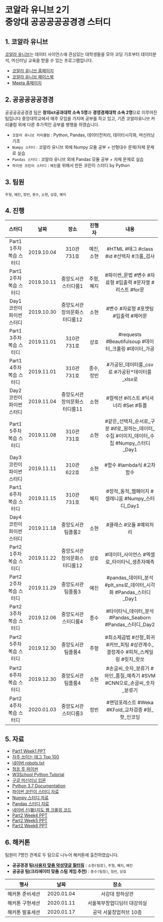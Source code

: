 # 코알라 유니브 2기 <br/>중앙대 공공공공공경경 스터디

## 1. 코알라 유니브

[코알라 유니브](https://coalastudy.com/p/%EC%BD%94%EC%95%8C%EB%9D%BC%EC%9C%A0%EB%8B%88%EB%B8%8C)는 데이터 사이언스에 관심있는 대학생들을 모아 코딩 기초부터 데이터분석, 머신러닝 교육을 받을 수 있는 프로그램입니다.

- [코알라 유니브 홈페이지](https://coalastudy.com/)
- [코알라 유니브 페이스북](https://www.facebook.com/coalastudy/)
- [Meeta 홈페이지](https://meeta.io/)

## 2. 공공공공공경경

공공공공공경경 팀은 **창의ict공과대학 소속 5명**과 **경영경제대학 소속 2명**으로 이루어진 팀입니다 중앙대학교에서 매주 모임을 가지며 공부를 하고 있고, 기존 코알라유니브 커리큘럼 외에 다른 추가적인 공부를 병행을 하였습니다.

- `코알라 유니브 커리큘럼` : Python, Pandas, 데이터전처리, 데이터시각화, 머신러닝 기초
- `Numpy 스터디` : 코알라 유니브 외에 Numpy 모듈 공부 + 선형대수 문제/자체 문제로 실습
- `Pandas 스터디` : 코알라 유니브 외에 Pandas 모듈 공부 + 자체 문제로 실습
- `파이썬 코린이 스터디` : `예진`을 위해서 만든 코린이 스터디 by Python

## 3. 팀원

`주형`, `예진`, `정빈`, `종수`, `소현`, `상호`, `혜지`

## 4. 진행

<table>
    <thread>
        <tr>
            <th align="center" width="15%">스터디</th>
            <th align="center" width="10%">날짜</th>
            <th align="center" width="23%">장소</th>
            <th align="center" width="12%">진행자</th>
            <th align="center" width="40%">내용</th>
        </tr>
    </thread>
    <tbody>
        <tr>
            <td align="center">Part1 1주차<br>복습 스터디</td>
            <td align="center">2019.10.04</td>
            <td align="center">310관 731호</td>
            <td align="center">예진, 소현</td>
            <td align="center">#HTML #태그 #class #id #선택자 #크롬_검사</td>
        </tr>
        <tr>
            <td align="center">Part1 2주차<br>복습 스터디</td>
            <td align="center">2019.10.11</td>
            <td align="center">중앙도서관 스터디룸1</td>
            <td align="center">주형, 혜지</td>
            <td align="center">#파이썬_문법 #변수 #자료형 #입출력 #문자열 #리스트 #for문</td>
        </tr>
        <tr>
            <td align="center">Day1 코린이<br>파이썬 스터디</td>
            <td align="center">2019.10.30</td>
            <td align="center">중앙도서관<br>창의문화스터디룸12</td>
            <td align="center">소현</td>
            <td align="center">#변수 #자료형 #포맷팅 #입출력 #제어문</td>
        </tr>
        <tr>
            <td align="center">Part1 3주차<br>복습 스터디</td>
            <td align="center">2019.11.01</td>
            <td align="center">310관 731호</td>
            <td align="center">상호</td>
            <td align="center">#requests #Beautifulsoup #데이터_크롤링 #데이터_가공</td>
        </tr>
        <tr>
            <td align="center">Part1 4주차<br>복습 스터디</td>
            <td align="center">2019.11.01</td>
            <td align="center">310관 731호</td>
            <td align="center">종수, 정빈</td>
            <td align="center">#가공된_데이터를_csv로 #가공된*데이터를_xlsx로</td>
        </tr>
        <tr>
            <td align="center">Day2 코린이<br>파이썬 스터디</td>
            <td align="center">2019.11.04</td>
            <td align="center">중앙도서관<br>창의문화스터디룸11</td>
            <td align="center">소현</td>
            <td align="center">#컬렉션 #리스트 #딕셔너리 #Set #튜플</td>
        </tr>
        <tr>
            <td align="center">Part1 5주차<br>복습 스터디</td>
            <td align="center">2019.11.08</td>
            <td align="center">310관 731호</td>
            <td align="center">소현</td>
            <td align="center">#같은_선택자_순서로_구분 #if로_원하는_데이터_수집 #이미지_데이터_수집 #Numpy_스터디_Day1</td>
        </tr>
        <tr>
            <td align="center">Day3 코린이<br>파이썬 스터디</td>
            <td align="center">2019.11.11</td>
            <td align="center">310관 622호</td>
            <td align="center">소현</td>
            <td align="center">#함수 #lambda식 #고차함수</td>
        </tr>
        <tr>
            <td align="center">Part1 6주차<br>복습 스터디</td>
            <td align="center">2019.11.15</td>
            <td align="center">310관 731호</td>
            <td align="center">혜지</td>
            <td align="center">#정적_동적_웹페이지 #셀레니움 #Numpy_스터디_Day1</td>
        </tr>
        <tr>
            <td align="center">Day4 코린이<br>파이썬 스터디</td>
            <td align="center">2019.11.18</td>
            <td align="center">중앙도서관 팀플룸2</td>
            <td align="center">소현</td>
            <td align="center">#클래스 #모듈 #예외처리</td>
        </tr>
        <tr>
            <td align="center">Part2 1주차<br>복습 스터디</td>
            <td align="center">2019.11.22</td>
            <td align="center">중앙도서관<br>창의문화스터디룸12</td>
            <td align="center">상호</td>
            <td align="center">#데이터_사이언스 #엑셀로_타이타닉_생존자예측</td>
        </tr>
        <tr>
            <td align="center">Part2 2주차<br>복습 스터디</td>
            <td align="center">2019.11.29</td>
            <td align="center">중앙도서관 팀플룸3</td>
            <td align="center">예진</td>
            <td align="center">#pandas_데이터_분석 #plt_sns로_데이터_시각화 #Pandas_스터디_Day1</td>
        </tr>
        <tr>
            <td align="center">Part2 3주차<br>복습 스터디</td>
            <td align="center">2019.12.06</td>
            <td align="center">중앙도서관 스터디룸4</td>
            <td align="center">종수</td>
            <td align="center">#타이타닉_데이터_분석 #Pandas_Seaborn #Pandas_스터디_Day2</td>
        </tr>
        <tr>
            <td align="center">Part2 5주차<br>복습 스터디</td>
            <td align="center">2019.12.30</td>
            <td align="center">중앙도서관 팀플룸4</td>
            <td align="center">주형</td>
            <td align="center">#최소제곱법 #선형_회귀 #커브_피팅 #상관계수_결정계수 #피처_스케일링 #릿지_랏쏘</td>
        </tr>
        <tr>
            <td align="center">Part2 6주차<br>복습 스터디</td>
            <td align="center">2019.12.30</td>
            <td align="center">중앙도서관 팀플룸4</td>
            <td align="center">소현</td>
            <td align="center">#손글씨_숫자_분류기 #와인_품질_예측기 #SVM #CNN으로_손글씨_숫자_분류기</td>
        </tr>
        <tr>
            <td align="center">Part2 4주차<br>복습 스터디</td>
            <td align="center">2020.01.03</td>
            <td align="center">중앙도서관 스터디룸3</td>
            <td align="center">정빈</td>
            <td align="center">#랜덤포레스트 #Weka #KFold_교차검증 #원_핫_인코딩</td>
        </tr>
    </tbody>
</table>

## 5. 자료

- [Part1 Week1 PPT](https://github.com/CoodingPenguin/coala-univ-2/blob/master/part1-data-crawling/week1/material/week1_part_3%2C4_sohyun.pdf)
- [자주 쓰이는 태그 Top 100](https://www.advancedwebranking.com/html/)
- [네이버 robots.txt](https://www.naver.com/robots.txt)
- [점프 투 파이썬](https://wikidocs.net/book/1)
- [W3School Python Tutorial](https://www.w3schools.com/python/default.asp)
- [구글 머신러닝 입문](https://developers.google.com/machine-learning/crash-course?hl=ko)
- [Python 3.7 Documentation](https://docs.python.org/ko/3.7/index.html)
- [파이썬 코린이 스터디 자료](https://github.com/CoodingPenguin/coala-univ-2/tree/master/python-beginner-study)
- [Numpy 스터디 자료](https://github.com/CoodingPenguin/coala-univ-2/tree/master/numpy-study)
- [Pandas 스터디 자료](https://github.com/CoodingPenguin/coala-univ-2/tree/master/pandas-study)
- [네이버 신(新)지도 웹 크롤링 코드](https://gist.github.com/IamGroooooot/9e682ad8d800db9a06d86954d0421e4b)
- [Part2 Week4 PPT](https://github.com/CoodingPenguin/coala-univ-2/tree/master/part2-data-science/week4/material)
- [Part2 Week5 PPT](https://github.com/CoodingPenguin/coala-univ-2/tree/master/part2-data-science/week5/material)
- [Part2 Week6 PPT](https://github.com/CoodingPenguin/coala-univ-2/tree/master/part2-data-science/week6/material)

## 6. 해커톤

팀원이 7명인 관계로 두 팀으로 나누어 해커톤에 출전하였습니다.

- **공공경경 팀([사용자 맞춤 악성댓글 필터링](https://github.com/IamGroooooot/customized-toxic-comment-filtering)** : `소현(팀장)`, `주형`, `혜지`, `예진`
- **공공공 팀(크리에이터 맞춤 스팀 게임 추천)** : `종수(팀장)`, `정빈`, `상호`

<table>
    <thread>
        <tr>
            <th align="center" width="25%">행사</th>
            <th align="center" width="25%">날짜</th>
            <th align="center" width="50%">장소</th>
        </tr>
    </thread>
    <tbody>
        <tr>
            <td align="center">해커톤 준비세션</td>
            <td align="center">2020.01.04</td>
            <td align="center">서강대 정하상관</td>
        </tr>
        <tr>
            <td align="center">해커톤 구현세션</td>
            <td align="center">2020.01.11</td>
            <td align="center">서울북부창업디딤터 대강의실</td>
        </tr>
        <tr>
            <td align="center">해커톤 발표세션</td>
            <td align="center">2020.01.17</td>
            <td align="center">공덕 서울창업허브 10층</td>
        </tr>
    </tbody>
</table>
